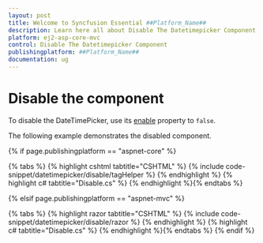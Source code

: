 ```yaml
---
layout: post
title: Welcome to Syncfusion Essential ##Platform_Name##
description: Learn here all about Disable The Datetimepicker Component of Syncfusion Essential ##Platform_Name## widgets based on HTML5 and jQuery.
platform: ej2-asp-core-mvc
control: Disable The Datetimepicker Component
publishingplatform: ##Platform_Name##
documentation: ug
---
```



# Disable the component

To disable the DateTimePicker, use its
[enable](https://help.syncfusion.com/cr/aspnetcore-js2/Syncfusion.EJ2.Calendars.DateTimePicker.html#Syncfusion_EJ2_Calendars_DateTimePicker_Enabled)
property to `false`.

The following example demonstrates the disabled component.

{% if page.publishingplatform == "aspnet-core" %}

{% tabs %}
{% highlight cshtml tabtitle="CSHTML" %}
{% include code-snippet/datetimepicker/disable/tagHelper %}
{% endhighlight %}
{% highlight c# tabtitle="Disable.cs" %}
{% endhighlight %}{% endtabs %}

{% elsif page.publishingplatform == "aspnet-mvc" %}

{% tabs %}
{% highlight razor tabtitle="CSHTML" %}
{% include code-snippet/datetimepicker/disable/razor %}
{% endhighlight %}
{% highlight c# tabtitle="Disable.cs" %}
{% endhighlight %}{% endtabs %}
{% endif %}


